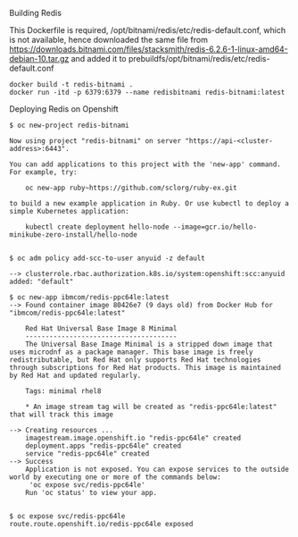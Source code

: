 Building Redis

This Dockerfile is required, /opt/bitnami/redis/etc/redis-default.conf, which is not available, hence downloaded the same file from https://downloads.bitnami.com/files/stacksmith/redis-6.2.6-1-linux-amd64-debian-10.tar.gz and added it to prebuildfs/opt/bitnami/redis/etc/redis-default.conf
```
docker build -t redis-bitnami .
docker run -itd -p 6379:6379 --name redisbitnami redis-bitnami:latest
```
Deploying Redis on Openshift
```
$ oc new-project redis-bitnami

Now using project "redis-bitnami" on server "https://api-<cluster-address>:6443".

You can add applications to this project with the 'new-app' command. For example, try:

    oc new-app ruby~https://github.com/sclorg/ruby-ex.git

to build a new example application in Ruby. Or use kubectl to deploy a simple Kubernetes application:

    kubectl create deployment hello-node --image=gcr.io/hello-minikube-zero-install/hello-node


$ oc adm policy add-scc-to-user anyuid -z default

--> clusterrole.rbac.authorization.k8s.io/system:openshift:scc:anyuid added: "default"

$ oc new-app ibmcom/redis-ppc64le:latest
--> Found container image 80426e7 (9 days old) from Docker Hub for "ibmcom/redis-ppc64le:latest"

    Red Hat Universal Base Image 8 Minimal
    --------------------------------------
    The Universal Base Image Minimal is a stripped down image that uses microdnf as a package manager. This base image is freely redistributable, but Red Hat only supports Red Hat technologies through subscriptions for Red Hat products. This image is maintained by Red Hat and updated regularly.

    Tags: minimal rhel8

    * An image stream tag will be created as "redis-ppc64le:latest" that will track this image

--> Creating resources ...
    imagestream.image.openshift.io "redis-ppc64le" created
    deployment.apps "redis-ppc64le" created
    service "redis-ppc64le" created
--> Success
    Application is not exposed. You can expose services to the outside world by executing one or more of the commands below:
     'oc expose svc/redis-ppc64le'
    Run 'oc status' to view your app.

	
$ oc expose svc/redis-ppc64le
route.route.openshift.io/redis-ppc64le exposed
```

